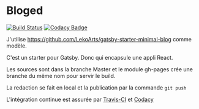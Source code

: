 # Bloged

[![Build Status](https://travis-ci.org/taviani/bloged.svg?branch=master)](https://travis-ci.org/taviani/bloged) [![Codacy Badge](https://api.codacy.com/project/badge/Grade/529ea8b9f5ac4c59a90fa51abdd34bb3)](https://www.codacy.com/app/devops_17/bloged)

J'utilise https://github.com/LekoArts/gatsby-starter-minimal-blog comme modèle.

C'est un starter pour Gatsby. Donc qui encapsule une appli React.

Les sources sont dans la branche Master et le module gh-pages crée une branche du même nom pour servir le build.

La redaction se fait en local et la publication par la commande <code>git push</code>

L'intégration continue est assurée par [Travis-CI](https://www.travis-ci.org "Travis-CI") et [Codacy](https://www.codacy.com "Codacy")

